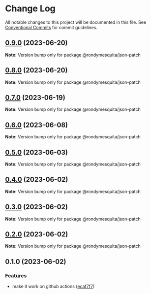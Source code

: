 # Change Log

All notable changes to this project will be documented in this file.
See [Conventional Commits](https://conventionalcommits.org) for commit guidelines.

## [0.9.0](https://github.com/rondymesquita/shell/compare/@rondymesquita/json-patch@0.8.0...@rondymesquita/json-patch@0.9.0) (2023-06-20)

**Note:** Version bump only for package @rondymesquita/json-patch

## [0.8.0](https://github.com/rondymesquita/shell/compare/@rondymesquita/json-patch@0.7.0...@rondymesquita/json-patch@0.8.0) (2023-06-20)

**Note:** Version bump only for package @rondymesquita/json-patch

## [0.7.0](https://github.com/rondymesquita/shell/compare/@rondymesquita/json-patch@0.6.0...@rondymesquita/json-patch@0.7.0) (2023-06-19)

**Note:** Version bump only for package @rondymesquita/json-patch

## [0.6.0](https://github.com/rondymesquita/shell/compare/@rondymesquita/json-patch@0.5.0...@rondymesquita/json-patch@0.6.0) (2023-06-08)

**Note:** Version bump only for package @rondymesquita/json-patch

## [0.5.0](https://github.com/rondymesquita/shell/compare/@rondymesquita/json-patch@0.4.0...@rondymesquita/json-patch@0.5.0) (2023-06-03)

**Note:** Version bump only for package @rondymesquita/json-patch

## [0.4.0](https://github.com/rondymesquita/shell/compare/@rondymesquita/json-patch@0.3.0...@rondymesquita/json-patch@0.4.0) (2023-06-02)

**Note:** Version bump only for package @rondymesquita/json-patch

## [0.3.0](https://github.com/rondymesquita/shell/compare/@rondymesquita/json-patch@0.2.0...@rondymesquita/json-patch@0.3.0) (2023-06-02)

**Note:** Version bump only for package @rondymesquita/json-patch

## [0.2.0](https://github.com/rondymesquita/shell/compare/@rondymesquita/json-patch@0.1.0...@rondymesquita/json-patch@0.2.0) (2023-06-02)

**Note:** Version bump only for package @rondymesquita/json-patch

## 0.1.0 (2023-06-02)

### Features

- make it work on github actions ([ecaf7f7](https://github.com/rondymesquita/shell/commit/ecaf7f7e709f3a41b6a906c047bc8d4d9275be5f))
